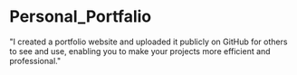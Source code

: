 # Personal_Portfalio
"I created a portfolio website and uploaded it publicly on GitHub for others to see and use, enabling you to make your projects more efficient and professional."
